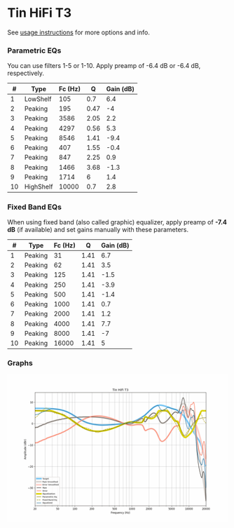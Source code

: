 # Tin HiFi T3
See [usage instructions](https://github.com/jaakkopasanen/AutoEq#usage) for more options and info.

### Parametric EQs
You can use filters 1-5 or 1-10. Apply preamp of -6.4 dB or -6.4 dB, respectively.

|   # | Type      |   Fc (Hz) |    Q |   Gain (dB) |
|-----|-----------|-----------|------|-------------|
|   1 | LowShelf  |       105 | 0.7  |         6.4 |
|   2 | Peaking   |       195 | 0.47 |        -4   |
|   3 | Peaking   |      3586 | 2.05 |         2.2 |
|   4 | Peaking   |      4297 | 0.56 |         5.3 |
|   5 | Peaking   |      8546 | 1.41 |        -9.4 |
|   6 | Peaking   |       407 | 1.55 |        -0.4 |
|   7 | Peaking   |       847 | 2.25 |         0.9 |
|   8 | Peaking   |      1466 | 3.68 |        -1.3 |
|   9 | Peaking   |      1714 | 6    |         1.4 |
|  10 | HighShelf |     10000 | 0.7  |         2.8 |

### Fixed Band EQs
When using fixed band (also called graphic) equalizer, apply preamp of **-7.4 dB** (if available) and set gains manually with these parameters.

|   # | Type    |   Fc (Hz) |    Q |   Gain (dB) |
|-----|---------|-----------|------|-------------|
|   1 | Peaking |        31 | 1.41 |         6.7 |
|   2 | Peaking |        62 | 1.41 |         3.5 |
|   3 | Peaking |       125 | 1.41 |        -1.5 |
|   4 | Peaking |       250 | 1.41 |        -3.9 |
|   5 | Peaking |       500 | 1.41 |        -1.4 |
|   6 | Peaking |      1000 | 1.41 |         0.7 |
|   7 | Peaking |      2000 | 1.41 |         1.2 |
|   8 | Peaking |      4000 | 1.41 |         7.7 |
|   9 | Peaking |      8000 | 1.41 |        -7   |
|  10 | Peaking |     16000 | 1.41 |         5   |

### Graphs
![](./Tin%20HiFi%20T3.png)
